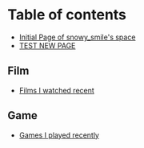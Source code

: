 # Table of contents

* [Initial Page of snowy\_smile's space](README.md)
* [TEST NEW PAGE](test-new-page.md)

## Film

* [Films I watched recent](film/recently.md)

## Game

* [Games I played recently](game/recently.md)

